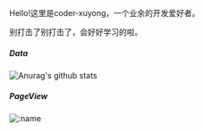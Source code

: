 Hello!这里是coder-xuyong，一个业余的开发爱好者。

别打击了别打击了，会好好学习的啦。

##### Data

![Anurag's github stats](https://github-readme-stats.vercel.app/api?username=coder-xuyong&show_icons=true&hide_border=ture&theme=tokyonight)

##### PageView
![:name](https://count.getloli.com/get/@:coder-xuyong?theme=booru-mjg)
